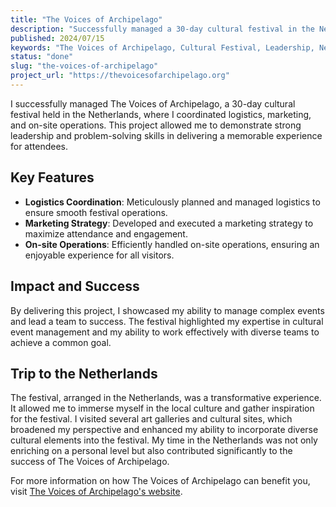 ```yaml
---
title: "The Voices of Archipelago"
description: "Successfully managed a 30-day cultural festival in the Netherlands, coordinating logistics, marketing, and on-site operations. Demonstrated strong leadership and problem-solving skills in delivering a memorable experience for attendees."
published: 2024/07/15
keywords: "The Voices of Archipelago, Cultural Festival, Leadership, Netherlands"
status: "done"
slug: "the-voices-of-archipelago"
project_url: "https://thevoicesofarchipelago.org"
---
```


I successfully managed The Voices of Archipelago, a 30-day cultural festival held in the Netherlands, where I coordinated logistics, marketing, and on-site operations. This project allowed me to demonstrate strong leadership and problem-solving skills in delivering a memorable experience for attendees.

## Key Features

-   **Logistics Coordination**: Meticulously planned and managed logistics to ensure smooth festival operations.
-   **Marketing Strategy**: Developed and executed a marketing strategy to maximize attendance and engagement.
-   **On-site Operations**: Efficiently handled on-site operations, ensuring an enjoyable experience for all visitors.

## Impact and Success

By delivering this project, I showcased my ability to manage complex events and lead a team to success. The festival highlighted my expertise in cultural event management and my ability to work effectively with diverse teams to achieve a common goal.

## Trip to the Netherlands

The festival, arranged in the Netherlands, was a transformative experience. It allowed me to immerse myself in the local culture and gather inspiration for the festival. I visited several art galleries and cultural sites, which broadened my perspective and enhanced my ability to incorporate diverse cultural elements into the festival. My time in the Netherlands was not only enriching on a personal level but also contributed significantly to the success of The Voices of Archipelago.

For more information on how The Voices of Archipelago can benefit you, visit [The Voices of Archipelago's website](https://thevoicesofarchipelago.org).

